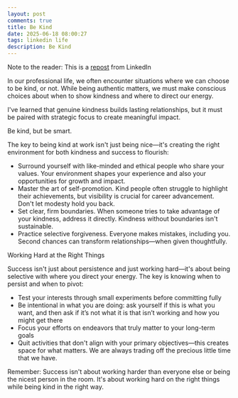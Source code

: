 ```yaml
---
layout: post
comments: true
title: Be Kind
date: 2025-06-18 08:00:27
tags: linkedin life
description: Be Kind
---
```


Note to the reader: This is a [repost](https://www.linkedin.com/posts/yewjinlim_in-our-professional-life-we-often-encounter-activity-7296207101280845825-EMYj?utm_source=share&utm_medium=member_desktop&rcm=ACoAAAD4xmMBhqAf0RkmEot2NJkJA3gvq31H7Os) from LinkedIn

In our professional life, we often encounter situations where we can choose to be kind, or not. While being authentic matters, we must make conscious choices about when to show kindness and where to direct our energy.

I've learned that genuine kindness builds lasting relationships, but it must be paired with strategic focus to create meaningful impact.

Be kind, but be smart.

The key to being kind at work isn't just being nice—it's creating the right environment for both kindness and success to flourish:

- Surround yourself with like-minded and ethical people who share your values. Your environment shapes your experience and also your opportunities for growth and impact.
- Master the art of self-promotion. Kind people often struggle to highlight their achievements, but visibility is crucial for career advancement. Don't let modesty hold you back.
- Set clear, firm boundaries. When someone tries to take advantage of your kindness, address it directly. Kindness without boundaries isn't sustainable.
- Practice selective forgiveness. Everyone makes mistakes, including you. Second chances can transform relationships—when given thoughtfully.

Working Hard at the Right Things

Success isn't just about persistence and just working hard—it's about being selective with where you direct your energy. The key is knowing when to persist and when to pivot:

- Test your interests through small experiments before committing fully
- Be intentional in what you are doing: ask yourself if this is what you want, and then ask if it’s not what it is that isn’t working and how you might get there
- Focus your efforts on endeavors that truly matter to your long-term goals
- Quit activities that don't align with your primary objectives—this creates space for what matters. We are always trading off the precious little time that we have.

Remember: Success isn't about working harder than everyone else or being the nicest person in the room. It's about working hard on the right things while being kind in the right way.
